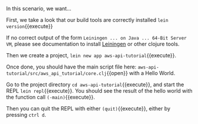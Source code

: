In this scenario, we want...

First, we take a look that our build tools are correctly installed
`lein version`{{execute}}

If no correct output of the form `Leiningen ... on Java ... 64-Bit Server VM`, 
please see documentation to install [Leiningen](https://leiningen.org/) or other clojure tools.

Then we create a project, `lein new app aws-api-tutorial`{{execute}}.

Once done, you should have the main script file here: `aws-api-tutorial/src/aws_api_tutorial/core.clj`{{open}} with a Hello World. 

Go to the project directory `cd aws-api-tutorial`{{execute}}, and start the REPL `lein repl`{{execute}}. 
You should see the result of the hello world with the function call `(-main)`{{execute}}.

Then you can quit the REPL with either `(quit)`{{execute}}, either by pressing `ctrl d`.
